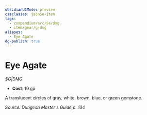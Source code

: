 ```yaml
---
obsidianUIMode: preview
cssclasses: json5e-item
tags:
  - compendium/src/5e/dmg
  - item/gear/g-dmg
aliases:
  - Eye Agate
dg-publish: true
---
```

# Eye Agate
*$G|DMG*  

- **Cost**: 10 gp

A translucent circles of gray, white, brown, blue, or green gemstone.

*Source: Dungeon Master's Guide p. 134*